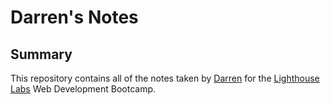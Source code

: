 # Darren's Notes

## Summary

This repository contains all of the notes taken by [Darren](https://github.com/Darrenni97) for the [Lighthouse Labs](https://www.lighthouselabs.ca/) Web Development Bootcamp.